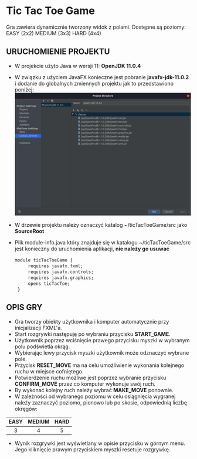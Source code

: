 # Tic Tac Toe Game

Gra zawiera dynamicznie tworzony widok z polami.
Dostępne są poziomy:
EASY (2x2)
MEDIUM (3x3)
HARD (4x4)

## URUCHOMIENIE PROJEKTU
+ W projekcie użyto Java w wersji 11: **OpenJDK 11.0.4**

+ W związku z użyciem JavaFX konieczne jest pobranie **javafx-jdk-11.0.2** i dodanie do globalnych zmiennych projektu jak to przedstawiono poniżej:
![JavaFX-Settings](JavaFX_settings.png)

+ W drzewie projektu należy oznaczyć katalog ~/ticTacToeGame/src jako **SourceRoot**

+ Plik module-info.java który znajduje się w katalogu ~/ticTacToeGame/src jest konieczny do uruchomienia aplikacji, **nie należy go usuwać**

      module ticTacToeGame {
           requires javafx.fxml;
           requires javafx.controls;
           requires javafx.graphics;
           opens ticTacToe;
       }

## OPIS GRY
+ Gra tworzy obiekty użytkownika i komputer automatycznie przy inicjalizacji FXML'a.  
+ Start rozgrywki następuję po wybraniu przycisku **START_GAME**.  
+ Użytkownik poprzez wciśnięcie prawego przycisku myszki w wybranym polu podświetla okrąg.  
+ Wybierając lewy przycisk myszki użytkownik może odznaczyć wybrane pole.  
+ Przycisk **RESET_MOVE** ma na celu umożliwienie wykonania kolejnego ruchu w miejsce cofniętego.  
+ Potwierdzenie ruchu możliwe jest poprzez wybranie przycisku **CONFIRM_MOVE** przez co komputer wykonuje swój ruch.
+ By wykonać kolejny ruch należy wybrać **MAKE_MOVE** ponownie.
+ W zależności od wybranego poziomu w celu osiągnięcia wygranej należy zaznaczyć poziomo, pionowo lub po skosie, odpowiednią liczbę okręgów:

| EASY | MEDIUM | HARD |
|:----:|:------:|:----:|
|   3  |   4    |   5  |

+ Wynik rozgrywki jest wyświetlany w opisie przycisku w górnym menu. Jego kliknięcie prawym przyciskiem myszki resetuje rozgrywkę.
 
 
